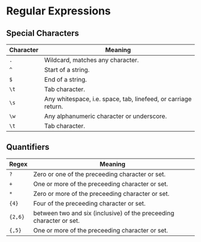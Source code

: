 Regular Expressions
===================

Special Characters
------------------

| Character    | Meaning                          |
|--------------|----------------------------------|
| `.`           | Wildcard, matches any character. |
| `^`           | Start of a string. |
| `$`           | End of a string. |
| `\t`          | Tab character. |
| `\s`          | Any whitespace, i.e. space, tab, linefeed, or carriage return. |
| `\w`          | Any alphanumeric character or underscore. |
| `\t`          | Tab character. |


Quantifiers
-----------

| Regex        | Meaning                          |
|--------------|----------------------------------|
| `?`          | Zero or one of the preceeding character or set. |
| `+`          | One or more of the preceeding character or set. |
| `*`          | Zero or more of the preceeding character or set. |
| `{4}`        | Four of the preceeding character or set. |
| `{2,6}`      | between two and six (inclusive) of the preceeding character or set. |
| `{,5}`       | One or more of the preceeding character or set. |

